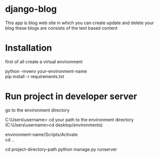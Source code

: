 # django-blog
This app is blog web site in which you can create update and delete your blog
these blogs are consists of the text based content
# Installation
first of all create a virtual environment                                                 

python -mvenv your-environment-name                                                  
pip install -r requirements.txt

# Run project in developer server                               
go to the environment directory                           

C:\Users\username> cd your path to the environment directory (C:\Users\username>cd desktop/environments)

environment-name/Scripts/Activate                       
cd ..                                                         

cd project-directory-path
python manage.py runserver
